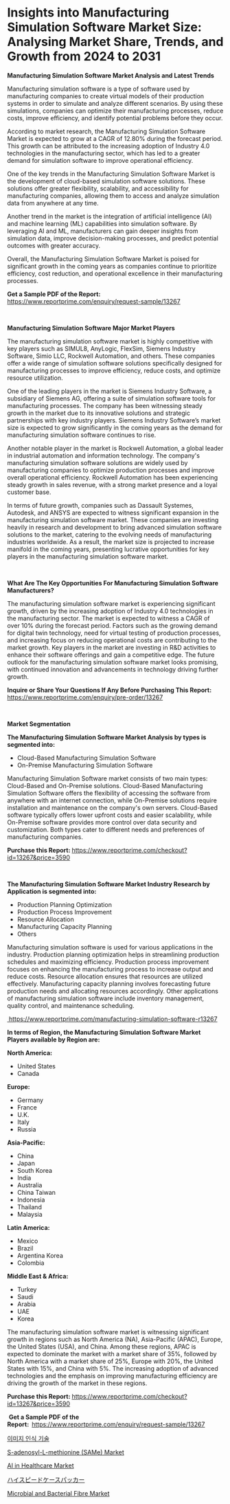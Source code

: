 <p><h1>Insights into Manufacturing Simulation Software Market Size: Analysing Market Share, Trends, and Growth from 2024 to 2031</h1></p><p><strong>Manufacturing Simulation Software Market Analysis and Latest Trends</strong></p>
<p><p>Manufacturing simulation software is a type of software used by manufacturing companies to create virtual models of their production systems in order to simulate and analyze different scenarios. By using these simulations, companies can optimize their manufacturing processes, reduce costs, improve efficiency, and identify potential problems before they occur.</p><p>According to market research, the Manufacturing Simulation Software Market is expected to grow at a CAGR of 12.80% during the forecast period. This growth can be attributed to the increasing adoption of Industry 4.0 technologies in the manufacturing sector, which has led to a greater demand for simulation software to improve operational efficiency.</p><p>One of the key trends in the Manufacturing Simulation Software Market is the development of cloud-based simulation software solutions. These solutions offer greater flexibility, scalability, and accessibility for manufacturing companies, allowing them to access and analyze simulation data from anywhere at any time.</p><p>Another trend in the market is the integration of artificial intelligence (AI) and machine learning (ML) capabilities into simulation software. By leveraging AI and ML, manufacturers can gain deeper insights from simulation data, improve decision-making processes, and predict potential outcomes with greater accuracy.</p><p>Overall, the Manufacturing Simulation Software Market is poised for significant growth in the coming years as companies continue to prioritize efficiency, cost reduction, and operational excellence in their manufacturing processes.</p></p>
<p><strong>Get a Sample PDF of the Report:&nbsp;</strong> <a href="https://www.reportprime.com/enquiry/request-sample/13267">https://www.reportprime.com/enquiry/request-sample/13267</a></p>
<p>&nbsp;</p>
<p><strong>Manufacturing Simulation Software Major Market Players</strong></p>
<p><p>The manufacturing simulation software market is highly competitive with key players such as SIMUL8, AnyLogic, FlexSim, Siemens Industry Software, Simio LLC, Rockwell Automation, and others. These companies offer a wide range of simulation software solutions specifically designed for manufacturing processes to improve efficiency, reduce costs, and optimize resource utilization.</p><p>One of the leading players in the market is Siemens Industry Software, a subsidiary of Siemens AG, offering a suite of simulation software tools for manufacturing processes. The company has been witnessing steady growth in the market due to its innovative solutions and strategic partnerships with key industry players. Siemens Industry Software’s market size is expected to grow significantly in the coming years as the demand for manufacturing simulation software continues to rise.</p><p>Another notable player in the market is Rockwell Automation, a global leader in industrial automation and information technology. The company's manufacturing simulation software solutions are widely used by manufacturing companies to optimize production processes and improve overall operational efficiency. Rockwell Automation has been experiencing steady growth in sales revenue, with a strong market presence and a loyal customer base.</p><p>In terms of future growth, companies such as Dassault Systemes, Autodesk, and ANSYS are expected to witness significant expansion in the manufacturing simulation software market. These companies are investing heavily in research and development to bring advanced simulation software solutions to the market, catering to the evolving needs of manufacturing industries worldwide. As a result, the market size is projected to increase manifold in the coming years, presenting lucrative opportunities for key players in the manufacturing simulation software market.</p></p>
<p>&nbsp;</p>
<p><strong>What Are The Key Opportunities For Manufacturing Simulation Software Manufacturers?</strong></p>
<p><p>The manufacturing simulation software market is experiencing significant growth, driven by the increasing adoption of Industry 4.0 technologies in the manufacturing sector. The market is expected to witness a CAGR of over 10% during the forecast period. Factors such as the growing demand for digital twin technology, need for virtual testing of production processes, and increasing focus on reducing operational costs are contributing to the market growth. Key players in the market are investing in R&D activities to enhance their software offerings and gain a competitive edge. The future outlook for the manufacturing simulation software market looks promising, with continued innovation and advancements in technology driving further growth.</p></p>
<p><strong>Inquire or Share Your Questions If Any Before Purchasing This Report:</strong> <a href="https://www.reportprime.com/enquiry/pre-order/13267">https://www.reportprime.com/enquiry/pre-order/13267</a></p>
<p>&nbsp;</p>
<p><strong>Market Segmentation</strong></p>
<p><strong>The Manufacturing Simulation Software Market Analysis by types is segmented into:</strong></p>
<p><ul><li>Cloud-Based Manufacturing Simulation Software</li><li>On-Premise Manufacturing Simulation Software</li></ul></p>
<p><p>Manufacturing Simulation Software market consists of two main types: Cloud-Based and On-Premise solutions. Cloud-Based Manufacturing Simulation Software offers the flexibility of accessing the software from anywhere with an internet connection, while On-Premise solutions require installation and maintenance on the company's own servers. Cloud-Based software typically offers lower upfront costs and easier scalability, while On-Premise software provides more control over data security and customization. Both types cater to different needs and preferences of manufacturing companies.</p></p>
<p><strong>Purchase this Report:&nbsp;</strong><a href="https://www.reportprime.com/checkout?id=13267&price=3590">https://www.reportprime.com/checkout?id=13267&price=3590</a></p>
<p>&nbsp;</p>
<p><strong>The Manufacturing Simulation Software Market Industry Research by Application is segmented into:</strong></p>
<p><ul><li>Production Planning Optimization</li><li>Production Process Improvement</li><li>Resource Allocation</li><li>Manufacturing Capacity Planning</li><li>Others</li></ul></p>
<p><p>Manufacturing simulation software is used for various applications in the industry. Production planning optimization helps in streamlining production schedules and maximizing efficiency. Production process improvement focuses on enhancing the manufacturing process to increase output and reduce costs. Resource allocation ensures that resources are utilized effectively. Manufacturing capacity planning involves forecasting future production needs and allocating resources accordingly. Other applications of manufacturing simulation software include inventory management, quality control, and maintenance scheduling.</p></p>
<p><a href="https://www.reportprime.com/manufacturing-simulation-software-r13267">&nbsp;https://www.reportprime.com/manufacturing-simulation-software-r13267</a></p>
<p><strong>In terms of Region, the Manufacturing Simulation Software Market Players available by Region are:</strong></p>
<p>
    <p> <strong> North America: </strong>
        <ul>
            <li>United States</li>
            <li>Canada</li>
        </ul>
        </p> 
    <p> <strong> Europe: </strong>
        <ul>
            <li>Germany</li>
            <li>France</li>
            <li>U.K.</li>
            <li>Italy</li>
            <li>Russia</li>
        </ul>
        </p> 
    <p> <strong> Asia-Pacific: </strong>
        <ul>
            <li>China</li>
            <li>Japan</li>
            <li>South Korea</li>
            <li>India</li>
            <li>Australia</li>
            <li>China Taiwan</li>
            <li>Indonesia</li>
            <li>Thailand</li>
            <li>Malaysia</li>
        </ul>
        </p> 
    <p> <strong> Latin America: </strong>
        <ul>
            <li>Mexico</li>
            <li>Brazil</li>
            <li>Argentina Korea</li>
            <li>Colombia</li>
        </ul>
        </p> 
    <p> <strong> Middle East & Africa: </strong>
        <ul>
            <li>Turkey</li>
            <li>Saudi</li>
            <li>Arabia</li>
            <li>UAE</li>
            <li>Korea</li>
        </ul>
    </p>
    </p>
<p><p>The manufacturing simulation software market is witnessing significant growth in regions such as North America (NA), Asia-Pacific (APAC), Europe, the United States (USA), and China. Among these regions, APAC is expected to dominate the market with a market share of 35%, followed by North America with a market share of 25%, Europe with 20%, the United States with 15%, and China with 5%. The increasing adoption of advanced technologies and the emphasis on improving manufacturing efficiency are driving the growth of the market in these regions.</p></p>
<p><strong>Purchase this Report: </strong><a href="https://www.reportprime.com/checkout?id=13267&price=3590">https://www.reportprime.com/checkout?id=13267&price=3590</a></p>
<p>&nbsp;<strong>Get a Sample PDF of the Report:&nbsp;&nbsp;</strong><a href="https://www.reportprime.com/enquiry/request-sample/13267">https://www.reportprime.com/enquiry/request-sample/13267</a></p>
<p><strong></strong></p>
<p><p><a href="https://medium.com/@allisonkreiger/%EA%B8%80%EB%A1%9C%EB%B2%8C-%EC%9D%B4%EB%AF%B8%EC%A7%80-%EC%9D%B8%EC%8B%9D-%EA%B8%B0%EC%88%A0-%EC%8B%9C%EC%9E%A5-%EC%9D%91%EC%9A%A9-%EB%B6%84%EC%95%BC-%EC%B5%9C%EC%A2%85-%EC%82%AC%EC%9A%A9-%EC%82%B0%EC%97%85-%EC%9C%A0%ED%98%95-%EC%9E%A5%EB%B9%84-%EB%B0%8F-%EC%A7%80%EC%97%AD%EC%97%90-%EC%B4%88%EC%A0%90-%EB%B6%84%EC%84%9D-%EB%B0%8F-%EC%98%88%EC%B8%A1-2024-2031-3b879054d8d9">이미지 인식 기술</a></p><p><a href="https://medium.com/@joshdavis1955/s-adenosyl-l-methionine-same-market-trends-and-analysis-opportunities-and-challenges-for-262918280b7f">S-adenosyl-L-methionine (SAMe) Market</a></p><p><a href="https://github.com/nigngrjl95/Market-Research-Report-List-1/blob/main/ai-in-healthcare-market.md">AI in Healthcare Market</a></p><p><a href="https://medium.com/@brucenichols644/%E3%83%8F%E3%82%A4%E3%82%B9%E3%83%94%E3%83%BC%E3%83%89%E3%82%B1%E3%83%BC%E3%82%B9%E3%83%91%E3%83%83%E3%82%AB%E3%83%BC%E3%83%9E%E3%83%BC%E3%82%B1%E3%83%83%E3%83%88%E3%81%AE%E8%A6%8F%E6%A8%A1-%E3%82%B7%E3%82%A7%E3%82%A2-%E3%81%8A%E3%82%88%E3%81%B3%E3%83%88%E3%83%AC%E3%83%B3%E3%83%89%E5%88%86%E6%9E%90%E3%83%AC%E3%83%9D%E3%83%BC%E3%83%88-%E8%A3%BD%E5%93%81-%E6%B0%B4%E5%B9%B3%E3%83%AD%E3%83%BC%E3%83%89%E3%82%B1%E3%83%BC%E3%82%B9%E3%83%91%E3%83%83%E3%82%AB%E3%83%BC-%E3%82%B5%E3%82%A4%E3%83%89%E3%83%AD%E3%83%BC%E3%83%80%E3%83%BC%E3%82%B1%E3%83%BC%E3%82%B9%E3%83%91%E3%83%83%E3%82%AB%E3%83%BC-%E3%83%88%E3%83%83%E3%83%97%E3%83%AD%E3%83%BC%E3%83%87%E3%82%A3%E3%83%B3%E3%82%B0%E3%82%B1%E3%83%BC%E3%82%B9%E3%83%91%E3%83%83%E3%82%AB%E3%83%BC-%E3%83%89%E3%83%AD%E3%83%83%E3%83%97%E3%83%91%E3%83%83%E3%82%AB%E3%83%BC-%E3%81%9D%E3%81%AE%E4%BB%96-6349571f0ec9">ハイスピードケースパッカー</a></p><p><a href="https://medium.com/@soloncarter54/microbial-and-bacterial-fibre-market-share-size-trends-industry-analysis-report-by-application-20e41fda6421">Microbial and Bacterial Fibre Market</a></p></p>